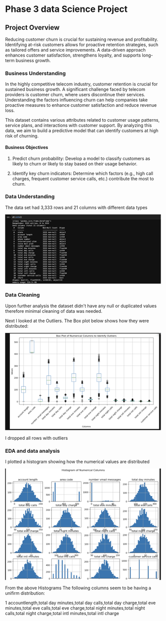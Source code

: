 # Phase 3 data Science Project



## Project Overview 

Reducing customer churn is crucial for sustaining revenue and profitability. Identifying at-risk customers allows for proactive retention strategies, such as tailored offers and service improvements. A data-driven approach enhances customer satisfaction, strengthens loyalty, and supports long-term business growth.

### Business Understanding

In the highly competitive telecom industry, customer retention is crucial for sustained business growth. A significant challenge faced by telecom providers is customer churn, where users discontinue their services. Understanding the factors influencing churn can help companies take proactive measures to enhance customer satisfaction and reduce revenue loss.

This dataset contains various attributes related to customer usage patterns, service plans, and interactions with customer support. By analyzing this data, we aim to build a predictive model that can identify customers at high risk of churning.

#### Business Objectives
 1. Predict churn probability: Develop a model to classify customers as likely to churn or likely to stay based on their usage behavior.

 2. Identify key churn indicators: Determine which factors (e.g., high call charges, frequent customer service calls, etc.) contribute the most to churn.



### Data Understanding

The data set had 3,333 rows and 21 columns with different data types

![alt text](https://github.com/Thazes/Phase3Project/blob/main/photos/datatypes.png)


### Data Cleaning

Upon further analysis the dataset didn't have any null or duplicated values therefore minimal cleaning of data was needed.

Next I looked at the Outliers. The Box plot below shows how they were distributed:

![alt text](https://github.com/Thazes/Phase3Project/blob/main/photos/box%20plot%20showing%20outliers.png)

I dropped all rows with outliers

### EDA and data analysis
I plotted a histogram showing how the numerical values are distributed

![alt text](https://github.com/Thazes/Phase3Project/blob/main/photos/Histogram%20Numerical%20Columns.png)

From the above Histograms The following columns seem to be having a unifirm distribution:

1 accountlength,total day minutes,total day calls,total day charge,total eve minutes,total eve calls,total eve charge,total night minutes,total night calls,total night charge,total intl minutes,total intl charge




